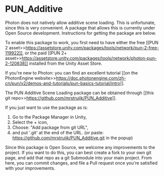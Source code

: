 # PUN_Additive

Photon does not natively allow additive scene loading. This is unfortunate, since this is very convenient. A package that allows this is currently under Open Source development. Instructions for getting the package are below.

To enable this package to work, you first need to have either the free [[PUN 2 asset>>https://assetstore.unity.com/packages/tools/network/pun-2-free-119922]], or the paid [[PUN 2+ asset>>https://assetstore.unity.com/packages/tools/network/photon-pun-2-120838]] installed from the Unity Asset Store.

If you're new to Photon: you can find an excellent tutorial [[on the PhotonEngine website>>https://doc.photonengine.com/zh-cn/pun/v2/demos-and-tutorials/pun-basics-tutorial/intro]].

The PUN Additive Scene Loading package can be obtained through [[this git repo>>https://github.com/mrstruijk/PUN_Additive]].

If you just want to use the package as is:

1. Go to the Package Manager in Unity,
1. Select the + icon,
1. Choose: "Add package from git URL",
1. and put '.git' at the end of the URL. (or paste: https://github.com/mrstruijk/PUN_Additive.git in the popup)

Since this package is Open Source, we welcome any improvements to the project.
If you want to do this, you can best create a fork to your own git page, and add that repo as a git Submodule into your main project.
From here, you can commit changes, and file a Pull request once you're satisfied with your improvements.
